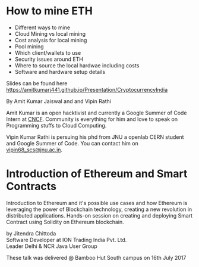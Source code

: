 # How to mine ETH
- Different ways to mine
- Cloud Mining vs local mining
- Cost analysis for local mining
- Pool mining
- Which client/wallets to use
- Security issues around ETH
- Where to source the local hardwae including costs
- Software and hardware setup details

Slides can be found here https://amitkumarj441.github.io/Presentation/CryptocurrencyIndia

By Amit Kumar Jaiswal and and Vipin Rathi

Amit Kumar is an open hacktivist and currently a Google Summer of Code Intern at [CNCF](https://cncf.io). Community is everything for him and love to speak on Programming stuffs to Cloud Computing.

Vipin Kumar Rathi is persuing his phd from JNU a openlab CERN student and Google Summer of Code. You can contact him on vipin68_scs@jnu.ac.in.

# Introduction of Ethereum and Smart Contracts
Introduction to Ethereum and it's possible use cases and how Ethereum is leveraging the power of Blockchain technology, creating a new revolution in distributed applications. Hands-on session on creating and deploying Smart Contract using Solidity on Ethereum blockchain.

by Jitendra Chittoda <br/>
Software Developer at ION Trading India Pvt. Ltd. <br/>
Leader Delhi & NCR Java User Group

These talk was delivered @ Bamboo Hut South campus on 16th July 2017
